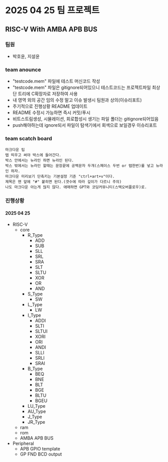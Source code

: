 # 2025 04 25 팀 프로젝트
## RISC-V With AMBA APB BUS
### 팀원
- 박호윤, 지설윤  

### team anounce
- "testcode.mem" 파일에 테스트 머신코드 작성  
- "testcode.mem" 파일은 gitignore되어있으니 테스트코드는 프로젝트파일 최상단 트리에 C확장자로 저장하여 사용  
- 내 영역 외의 공간 임의 수정 말고 이슈 발생시 팀원과 상의(이슈리포트)  
- 주기적으로 진행상황 README 업데이트  
- README 수정시 가능하면 즉시 커밋/푸시  
- 비트스트림생성, 시뮬레이션, 회로합성시 생기는 파일 폴더는 gitignore되어있음  
- push해야하는데 ignore되서 파일이 탐색기에서 회색으로 보일경우 이슈리포트  
    
### team scatch board  
    마크다운 팁  
    탭 띄우고 써야 박스에 들어간다.  
    박스 안에서는 뉴라인 하면 뉴라인 된다.  
    박스 밖에서는 뉴라인 할때는 문장끝에 공백문자 두개(스페이스 두번 or 탭한번)를 넣고 뉴라인 하자.   
    마크다운 미리보기 단축키는 기본설정 기준 "ctrl+art+v"이다.  
    제목은 맨 앞에 "#" 붙히면 된다.(갯수에 따라 깊이가 다르니 주의)  
    나도 마크다운 아는게 많지 않다. 애매하면 GPT와 코딩커뮤니티(스택오버플로우)로.  

### 진행상황 
#### 2025 04 25  
- RISC-V  
    - core  
        - R_Type
            - ADD 
            - SUB 
            - SLL 
            - SRL 
            - SRA 
            - SLT 
            - SLTU 
            - XOR 
            - OR 
            - AND
        - S_Type  
            - SW   
        - L_Type  
            - LW  
        - I_Type 
            - ADDI 
            - SLTI 
            - SLTUI 
            - XORI 
            - ORI 
            - ANDI 
            - SLLI 
            - SRLI 
            - SRAI
        - B_Type     
            - BEQ 
            - BNE 
            - BLT 
            - BGE 
            - BLTU 
            - BGEU  
        - LU_Type
        - AU_Type
        - J_Type
        - JR_Type 
    - ram   
    - rom   
    - AMBA APB BUS  
- Peripheral    
    - APB GPIO template  
    - GP FND BCD output  